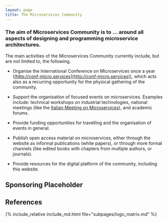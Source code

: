 ```yaml
---
layout: page
title: The Microservices Community
---
```

<link rel="stylesheet" type="text/css" href="/assets/styles/slick.css"/>
<link rel="stylesheet" type="text/css" href="/assets/styles/slick-theme.css"/>


### The aim of Microservices Community is to ... around all aspects of designing and programming microservice architectures.

The main activities of the Microservices Community currently include, but are not limited to, the following.

- Organise the International Conference on Microservices once a year ([http://conf-micro.services](http://conf-micro.services)), which acts also as a recurring opportunity for the physical gathering of the community.

- Support the organisation of focused events on microservices. Examples include: technical workshops on industrial technologies, national meetings (like the [Italian Meeting on Microservices](http://www.italianasoftware.com/mom2016_eng.html)), and academic forums.

- Provide funding opportunities for travelling and the organisation of events in general.

- Publish open access material on microservices, either through the website as informal publications (white papers), or through more formal channels (like edited books with chapters from multiple authors, or journals).

- Provide resources for the digital platform of the community, including this website.


## Sponsoring Placeholder

## References

  {% include_relative include_md.html file="subpages/logo_matrix.md" %}
